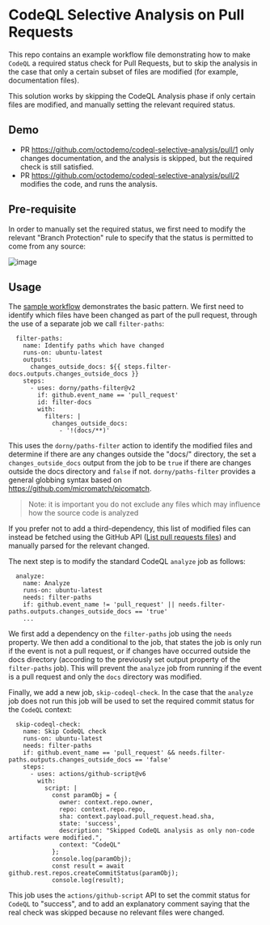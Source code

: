 # CodeQL Selective Analysis on Pull Requests

This repo contains an example workflow file demonstrating how to make `CodeQL` a required status check for Pull Requests, but to skip the analysis in the case that only a certain subset of files are modified (for example, documentation files).

This solution works by skipping the CodeQL Analysis phase if only certain files are modified, and manually setting the relevant required status.

## Demo

 * PR https://github.com/octodemo/codeql-selective-analysis/pull/1 only changes documentation, and the analysis is skipped, but the required check is still satisfied.
  * PR https://github.com/octodemo/codeql-selective-analysis/pull/2 modifies the code, and runs the analysis.
## Pre-requisite

In order to manually set the required status, we first need to modify the relevant "Branch Protection" rule to specify that the status is permitted to come from any source:

![image](https://github.com/octodemo/codeql-selective-analysis/assets/5377966/3d54891f-13fd-40fe-8998-68c9b7de69d9)

## Usage

The [sample workflow](.github/workflows/codeql-analysis.yml) demonstrates the basic pattern. We first need to identify which files have been changed as part of the pull request, through the use of a separate job we call `filter-paths`:

```
  filter-paths:
    name: Identify paths which have changed
    runs-on: ubuntu-latest
    outputs:
      changes_outside_docs: ${{ steps.filter-docs.outputs.changes_outside_docs }}
    steps:
      - uses: dorny/paths-filter@v2
        if: github.event_name == 'pull_request'
        id: filter-docs
        with:
          filters: |
            changes_outside_docs:
              - '!(docs/**)'
```

This uses the `dorny/paths-filter` action to identify the modified files and determine if there are any changes outside the "docs/" directory, the set a `changes_outside_docs` output from the job to be `true` if there are changes outside the docs directory and `false` if not. `dorny/paths-filter` provides a general globbing syntax based on https://github.com/micromatch/picomatch.

> Note: it is important you do not exclude any files which may influence how the source code is analyzed

If you prefer not to add a third-dependency, this list of modified files can instead be fetched using the GitHub API ([List pull requests files](https://docs.github.com/en/free-pro-team@latest/rest/pulls/pulls?apiVersion=2022-11-28#list-pull-requests-files)) and manually parsed for the relevant changed.

The next step is to modify the standard CodeQL `analyze` job as follows:
```
  analyze:
    name: Analyze
    runs-on: ubuntu-latest
    needs: filter-paths
    if: github.event_name != 'pull_request' || needs.filter-paths.outputs.changes_outside_docs == 'true'
    ...
```

We first add a dependency on the `filter-paths` job using the `needs` property. We then add a conditional to the job, that states the job is only run if the event is not a pull request, or if changes have occurred outside the docs directory (according to the previously set output property of the `filter-paths` job). This will prevent the `analyze` job from running if the event is a pull request and only the `docs` directory was modified.

Finally, we add a new job, `skip-codeql-check`. In the case that the `analyze` job does not run this job will be used to set the required commit status for the `CodeQL` context:

```
  skip-codeql-check:
    name: Skip CodeQL check
    runs-on: ubuntu-latest
    needs: filter-paths
    if: github.event_name == 'pull_request' && needs.filter-paths.outputs.changes_outside_docs == 'false'
    steps:
      - uses: actions/github-script@v6
        with:
          script: |
            const paramObj = {
              owner: context.repo.owner,
              repo: context.repo.repo,
              sha: context.payload.pull_request.head.sha,
              state: 'success',
              description: "Skipped CodeQL analysis as only non-code artifacts were modified.",
              context: "CodeQL"
            };
            console.log(paramObj);
            const result = await github.rest.repos.createCommitStatus(paramObj);
            console.log(result);
```

This job uses the `actions/github-script` API to set the commit status for `CodeQL` to "success", and to add an explanatory comment saying that the real check was skipped because no relevant files were changed.
